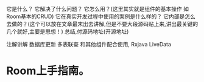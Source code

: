 它是什么？
它解决了什么问题？
它怎么用？(这里其实就是组件的基本操作 如 Room基本的CRUD)
它在真实开发过程中使用的案例是什么样的？
它内部是怎么去做的？(这个可以放在文章最末出去讲解,但是不要大段源码贴上来,讲出最关键的几个就好,主要是思想！)
总结,付源码地址(开源地址)

注解讲解
数据库更新
多表联查
和其他组件配合使用, Rxjava LiveData

# Room上手指南。
